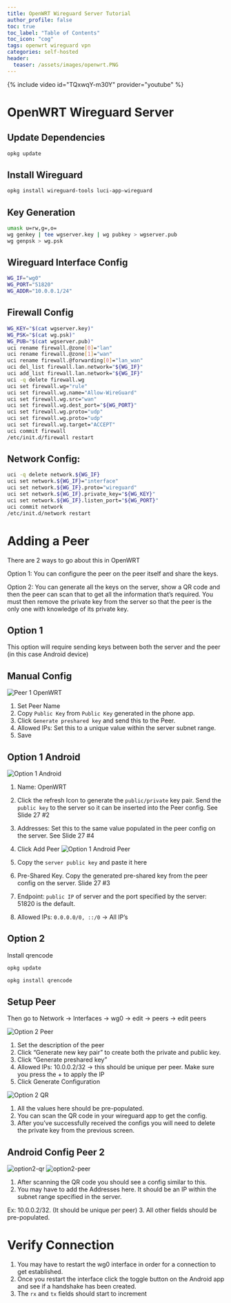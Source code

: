 ```yaml
---
title: OpenWRT Wireguard Server Tutorial
author_profile: false
toc: true
toc_label: "Table of Contents"
toc_icon: "cog"
tags: openwrt wireguard vpn
categories: self-hosted
header:
  teaser: /assets/images/openwrt.PNG
---
```


{% include video id="TQxwqY-m30Y" provider="youtube" %}

# OpenWRT Wireguard Server
## Update Dependencies
```bash
opkg update
```

## Install Wireguard
```bash
opkg install wireguard-tools luci-app-wireguard
```
## Key Generation
```bash
umask u=rw,g=,o=
wg genkey | tee wgserver.key | wg pubkey > wgserver.pub 
wg genpsk > wg.psk
```

## Wireguard Interface Config
```bash
WG_IF="wg0"
WG_PORT="51820"
WG_ADDR="10.0.0.1/24"
```

## Firewall Config
```bash
WG_KEY="$(cat wgserver.key)"
WG_PSK="$(cat wg.psk)"
WG_PUB="$(cat wgserver.pub)"
uci rename firewall.@zone[0]="lan"
uci rename firewall.@zone[1]="wan"
uci rename firewall.@forwarding[0]="lan_wan"
uci del_list firewall.lan.network="${WG_IF}"
uci add_list firewall.lan.network="${WG_IF}"
uci -q delete firewall.wg
uci set firewall.wg="rule"
uci set firewall.wg.name="Allow-WireGuard"
uci set firewall.wg.src="wan"
uci set firewall.wg.dest_port="${WG_PORT}"
uci set firewall.wg.proto="udp"
uci set firewall.wg.proto="udp"
uci set firewall.wg.target="ACCEPT"
uci commit firewall
/etc/init.d/firewall restart
```

## Network Config:
```bash
uci -q delete network.${WG_IF}
uci set network.${WG_IF}="interface"
uci set network.${WG_IF}.proto="wireguard"
uci set network.${WG_IF}.private_key="${WG_KEY}"
uci set network.${WG_IF}.listen_port="${WG_PORT}"
uci commit network
/etc/init.d/network restart
```


# Adding a Peer
There are 2 ways to go about this in OpenWRT

Option 1: You can configure the peer on the peer itself and share the keys.

Option 2: You can generate all the keys on the server, show a QR code and then the peer can scan that to get all the information that’s required. You must then remove the private key from the server so that the peer is the only one with knowledge of its private key.


## Option 1
This option will require sending keys between both the server and the peer (in this case Android device)

## Manual Config
![Peer 1 OpenWRT](/assets/images/Peer1.PNG)
1. Set Peer Name
2. Copy `Public Key` from `Public Key` generated in the phone app.
3. Click `Generate preshared key` and send this to the Peer.
4. Allowed IPs: Set this to a unique value within the server subnet range.
5. Save

## Option 1 Android
![Option 1 Android](/assets/images/option1Droid.png)
1. Name: OpenWRT
2. Click the refresh Icon to generate the `public/private` key pair. Send the `public key` to the server so it can be inserted into the Peer config. See Slide 27 #2
3. Addresses:  Set this to the same value populated in the peer config on the server. See Slide 27 #4
4. Click Add Peer
![Option 1 Android Peer](/assets/images/option1DroidPeer.png)

5. Copy the `server public key` and paste it here
6. Pre-Shared Key. Copy the generated pre-shared key from the peer config on the server. Slide 27 #3
7. Endpoint: `public IP` of server and the port specified by the server: 51820 is the default. 
8. Allowed IPs: `0.0.0.0/0, ::/0` → All IP’s

## Option 2

Install qrencode
```bash
opkg update
```
```bash
opkg install qrencode
```

## Setup Peer
Then go to Network -> Interfaces -> wg0 -> edit -> peers -> edit peers

![Option 2 Peer](/assets/images/option2-peer.PNG)
1. Set the description of the peer
2. Click “Generate new key pair” to create both the private and public key.
3. Click “Generate preshared key”
4. Allowed IPs: 10.0.0.2/32 → this should be unique per peer. Make sure you press the + to apply the IP
5. Click Generate Configuration

![Option 2 QR](/assets/images/option2-qr.PNG)
1. All the values here should be pre-populated.
2. You can scan the QR code in your wireguard app to get the config.
3. After you’ve successfully received the configs you will need to delete the private key from the previous screen.

## Android Config Peer 2
![option2-qr](/assets/images/option2Droid.PNG)
![option2-peer](/assets/images/option2-droidPeer.png)
1. After scanning the QR code you should see a config similar to this.
2. You may have to add the Addresses here. It should be an IP within the subnet range specified in the server. 

Ex: 10.0.0.2/32. (It should be unique per peer)
3. All other fields should be pre-populated.

# Verify Connection

1. You may have to restart the wg0 interface in order for a connection to get established. 
2. Once you restart the interface click the toggle button on the Android app and see if a handshake has been created.
3. The `rx` and `tx` fields should start to increment
